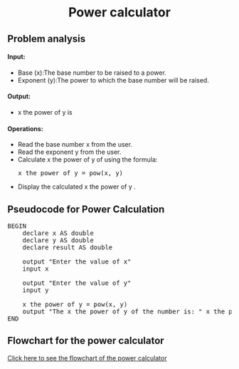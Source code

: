 <a name="readme-top"></a>

<div align="center">
  <h1><b> Power calculator </b></h1>
  
<html>
<body>
<div align ="left">
<h2> Problem analysis </h2>
  
<h4>Input:</h4>
<ul>
    <li>Base (x):The base number to be raised to a power.</li>
    <li>Exponent (y):The power to which the base number will be raised.</li>
</ul>

<h4>Output:</h4>

 <ul> <li> x the power of y is </li> </ul>
    
<h4>Operations:</h4>
<ul>
    <li>Read the base number x from the user.</li>
    <li>Read the exponent y from the user.</li>
    <li>Calculate x the power of y of using the formula:
        <pre>x the power of y = pow(x, y)</pre> </li>
   <li>Display the calculated x the power of y .</li>
</ul>

</body>
</html>
  
<h2>Pseudocode for Power Calculation</h2>

<pre>
BEGIN
    declare x AS double
    declare y AS double 
    declare result AS double 
  
    output "Enter the value of x"
    input x
    
    output "Enter the value of y"
    input y
    
    x the power of y = pow(x, y)
    output "The x the power of y of the number is: " x the power of y
END
</pre>

</body>
</html>
<h2> Flowchart for the power calculator </h2>
<a href=" ">Click here to see the flowchart of the power calculator</a>
